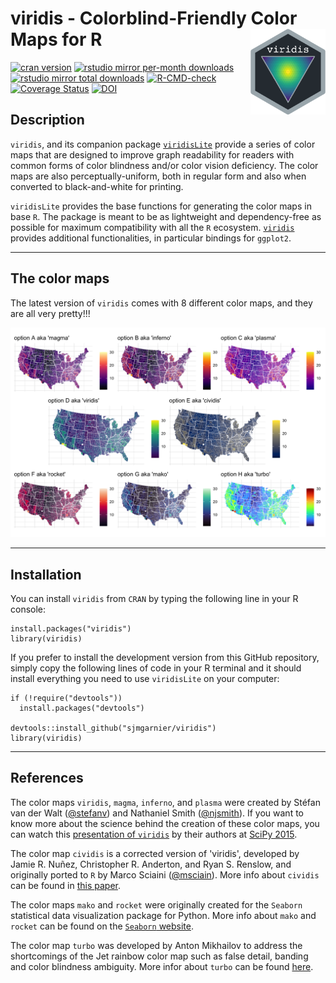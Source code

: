 # viridis - Colorblind-Friendly Color Maps for R <img src="man/figures/logo.png" align="right" alt="" width="120" />

[![cran version](http://www.r-pkg.org/badges/version/viridis)](https://cran.r-project.org/package=viridis)
[![rstudio mirror per-month downloads](http://cranlogs.r-pkg.org/badges/viridis)](https://github.com/metacran/cranlogs.app)
[![rstudio mirror total downloads](http://cranlogs.r-pkg.org/badges/grand-total/viridis?color=yellowgreen)](https://github.com/metacran/cranlogs.app)
[![R-CMD-check](https://github.com/sjmgarnier/viridis/workflows/R-CMD-check/badge.svg)](https://github.com/sjmgarnier/viridis/actions)
[![Coverage Status](https://img.shields.io/codecov/c/github/sjmgarnier/viridis/master.svg)](https://codecov.io/github/sjmgarnier/viridis?branch=master)
[![DOI](https://zenodo.org/badge/44360137.svg)](https://zenodo.org/badge/latestdoi/44360137)


## Description

`viridis`, and its companion package [`viridisLite`](https://cran.r-project.org/package=viridisLite) 
provide a series of color maps that are designed to improve graph readability 
for readers with common forms of color blindness and/or color vision deficiency. 
The color maps are also perceptually-uniform, both in regular form and also when 
converted to black-and-white for printing. 

`viridisLite` provides the base functions for generating the color maps in base 
`R`. The package is meant to be as lightweight and dependency-free as possible 
for maximum compatibility with all the `R` ecosystem. [`viridis`](https://cran.r-project.org/package=viridis)
provides additional functionalities, in particular bindings for `ggplot2`.

---

## The color maps

The latest version of `viridis` comes with 8 different color maps, and they are 
all very pretty!!!

![Sample image](man/figures/maps.png)

---

## Installation

You can install `viridis` from `CRAN` by typing the following line in your R 
console:

```{r}
install.packages("viridis")
library(viridis)
```

If you prefer to install the development version from this GitHub repository,
simply copy the following lines of code in your R terminal and it should install 
everything you need to use `viridisLite` on your computer: 

```{r}
if (!require("devtools")) 
  install.packages("devtools")

devtools::install_github("sjmgarnier/viridis")
library(viridis)
```

---

## References

The color maps `viridis`, `magma`, `inferno`, and `plasma` were created by 
Stéfan van der Walt ([@stefanv](https://github.com/stefanv)) and Nathaniel Smith ([@njsmith](https://github.com/njsmith)). If you want to know more about the 
science behind the creation of these color maps, you can watch this 
[presentation of `viridis`](https://youtu.be/xAoljeRJ3lU) by their authors at 
[SciPy 2015](http://scipy2015.scipy.org/). 

The color map `cividis` is a corrected version of 'viridis', developed by 
Jamie R. Nuñez, Christopher R. Anderton, and Ryan S. Renslow, and originally 
ported to `R` by Marco Sciaini ([@msciain](https://github.com/marcosci)). More 
info about `cividis` can be found in 
[this paper](https://journals.plos.org/plosone/article?id=10.1371/journal.pone.0199239).

The color maps `mako` and `rocket` were originally created for the `Seaborn` 
statistical data visualization package for Python. More info about `mako` and 
`rocket` can be found on the 
[`Seaborn` website](https://seaborn.pydata.org/tutorial/color_palettes.html).

The color map `turbo` was developed by Anton Mikhailov to address the 
shortcomings of the Jet rainbow color map such as false detail, banding and 
color blindness ambiguity. More infor about `turbo` can be found
[here](https://ai.googleblog.com/2019/08/turbo-improved-rainbow-colormap-for.html).
